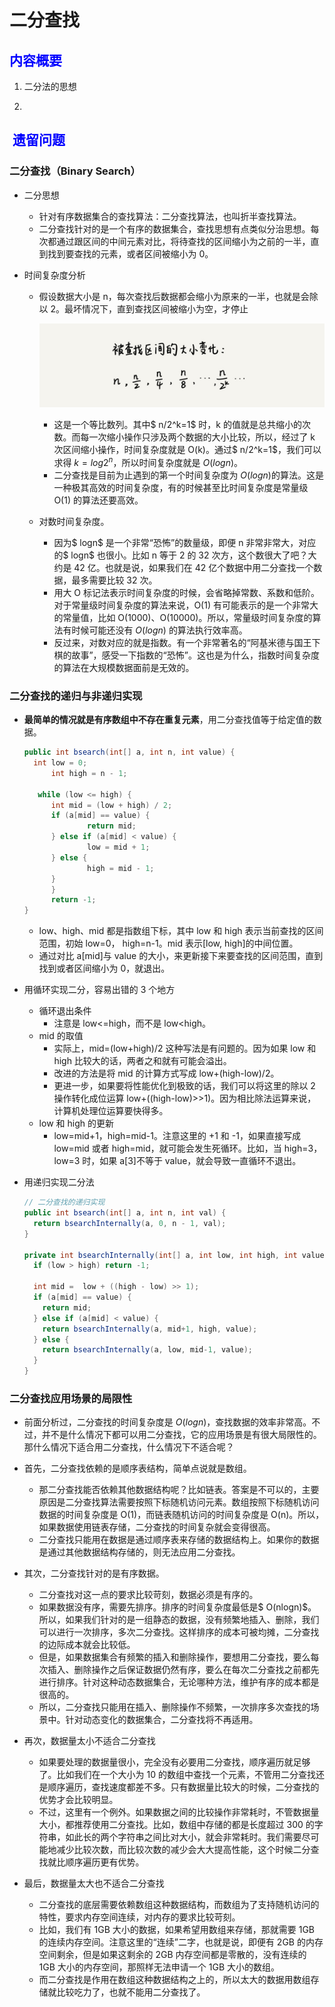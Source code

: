 # 二分查找

## <font color = blue>内容概要</font>

1. 二分法的思想

2. 

   

## <font color = blue> 遗留问题</font>





### 二分查找（Binary Search）

+ 二分思想

  + 针对有序数据集合的查找算法：二分查找算法，也叫折半查找算法。
  + 二分查找针对的是一个有序的数据集合，查找思想有点类似分治思想。每次都通过跟区间的中间元素对比，将待查找的区间缩小为之前的一半，直到找到要查找的元素，或者区间被缩小为 0。

+ 时间复杂度分析

  + 假设数据大小是 n，每次查找后数据都会缩小为原来的一半，也就是会除以 2。最坏情况下，直到查找区间被缩小为空，才停止

    ![](1.jpg)

    + 这是一个等比数列。其中$ n/2^k=1$ 时，k 的值就是总共缩小的次数。而每一次缩小操作只涉及两个数据的大小比较，所以，经过了 k 次区间缩小操作，时间复杂度就是 O(k)。通过$ n/2^k=1$，我们可以求得 $k=log2^n$，所以时间复杂度就是 $O(logn)$。
    + 二分查找是目前为止遇到的第一个时间复杂度为 $O(logn)$的算法。这是一种极其高效的时间复杂度，有的时候甚至比时间复杂度是常量级 O(1) 的算法还要高效。

  + 对数时间复杂度。

    + 因为$ logn$ 是一个非常“恐怖”的数量级，即便 n 非常非常大，对应的$ logn$ 也很小。比如 n 等于 2 的 32 次方，这个数很大了吧？大约是 42 亿。也就是说，如果我们在 42 亿个数据中用二分查找一个数据，最多需要比较 32 次。
    + 用大 O 标记法表示时间复杂度的时候，会省略掉常数、系数和低阶。对于常量级时间复杂度的算法来说，O(1) 有可能表示的是一个非常大的常量值，比如 O(1000)、O(10000)。所以，常量级时间复杂度的算法有时候可能还没有 $O(logn)$ 的算法执行效率高。
    + 反过来，对数对应的就是指数。有一个非常著名的“阿基米德与国王下棋的故事”，感受一下指数的“恐怖”。这也是为什么，指数时间复杂度的算法在大规模数据面前是无效的。



### 二分查找的递归与非递归实现

+ **最简单的情况就是有序数组中不存在重复元素**，用二分查找值等于给定值的数据。

  ```java
  public int bsearch(int[] a, int n, int value) {
  	int low = 0;
    	int high = n - 1;
  
   	 while (low <= high) {
      	int mid = (low + high) / 2;
      	if (a[mid] == value) {
        		return mid;
      	} else if (a[mid] < value) {
        		low = mid + 1;
      	} else {
        		high = mid - 1;
      	}
    	}
    	return -1;
  }
  ```

  + low、high、mid 都是指数组下标，其中 low 和 high 表示当前查找的区间范围，初始 low=0， high=n-1。mid 表示[low, high]的中间位置。
  + 通过对比 a[mid]与 value 的大小，来更新接下来要查找的区间范围，直到找到或者区间缩小为 0，就退出。

+ 用循环实现二分，容易出错的 3 个地方

  + 循环退出条件
    + 注意是 low<=high，而不是 low<high。
  + mid 的取值
    + 实际上，mid=(low+high)/2 这种写法是有问题的。因为如果 low 和 high 比较大的话，两者之和就有可能会溢出。
    + 改进的方法是将 mid 的计算方式写成 low+(high-low)/2。
    + 更进一步，如果要将性能优化到极致的话，我们可以将这里的除以 2 操作转化成位运算 low+((high-low)>>1)。因为相比除法运算来说，计算机处理位运算要快得多。
  + low 和 high 的更新
    + low=mid+1，high=mid-1。注意这里的 +1 和 -1，如果直接写成 low=mid 或者 high=mid，就可能会发生死循环。比如，当 high=3，low=3 时，如果 a[3]不等于 value，就会导致一直循环不退出。

+ 用递归实现二分法

  ```java
  // 二分查找的递归实现
  public int bsearch(int[] a, int n, int val) {
    return bsearchInternally(a, 0, n - 1, val);
  }
  
  private int bsearchInternally(int[] a, int low, int high, int value) {
    if (low > high) return -1;
  
    int mid =  low + ((high - low) >> 1);
    if (a[mid] == value) {
      return mid;
    } else if (a[mid] < value) {
      return bsearchInternally(a, mid+1, high, value);
    } else {
      return bsearchInternally(a, low, mid-1, value);
    }
  }
  ```



### 二分查找应用场景的局限性

+ 前面分析过，二分查找的时间复杂度是 $O(logn)$，查找数据的效率非常高。不过，并不是什么情况下都可以用二分查找，它的应用场景是有很大局限性的。那什么情况下适合用二分查找，什么情况下不适合呢？
+ 首先，二分查找依赖的是顺序表结构，简单点说就是数组。
  + 那二分查找能否依赖其他数据结构呢？比如链表。答案是不可以的，主要原因是二分查找算法需要按照下标随机访问元素。数组按照下标随机访问数据的时间复杂度是 O(1)，而链表随机访问的时间复杂度是 O(n)。所以，如果数据使用链表存储，二分查找的时间复杂就会变得很高。
  + 二分查找只能用在数据是通过顺序表来存储的数据结构上。如果你的数据是通过其他数据结构存储的，则无法应用二分查找。
+ 其次，二分查找针对的是有序数据。
  + 二分查找对这一点的要求比较苛刻，数据必须是有序的。
  + 如果数据没有序，需要先排序。排序的时间复杂度最低是$ O(nlogn)$。所以，如果我们针对的是一组静态的数据，没有频繁地插入、删除，我们可以进行一次排序，多次二分查找。这样排序的成本可被均摊，二分查找的边际成本就会比较低。
  + 但是，如果数据集合有频繁的插入和删除操作，要想用二分查找，要么每次插入、删除操作之后保证数据仍然有序，要么在每次二分查找之前都先进行排序。针对这种动态数据集合，无论哪种方法，维护有序的成本都是很高的。
  + 所以，二分查找只能用在插入、删除操作不频繁，一次排序多次查找的场景中。针对动态变化的数据集合，二分查找将不再适用。
+ 再次，数据量太小不适合二分查找
  + 如果要处理的数据量很小，完全没有必要用二分查找，顺序遍历就足够了。比如我们在一个大小为 10 的数组中查找一个元素，不管用二分查找还是顺序遍历，查找速度都差不多。只有数据量比较大的时候，二分查找的优势才会比较明显。
  + 不过，这里有一个例外。如果数据之间的比较操作非常耗时，不管数据量大小，都推荐使用二分查找。比如，数组中存储的都是长度超过 300 的字符串，如此长的两个字符串之间比对大小，就会非常耗时。我们需要尽可能地减少比较次数，而比较次数的减少会大大提高性能，这个时候二分查找就比顺序遍历更有优势。

+ 最后，数据量太大也不适合二分查找
  + 二分查找的底层需要依赖数组这种数据结构，而数组为了支持随机访问的特性，要求内存空间连续，对内存的要求比较苛刻。
  + 比如，我们有 1GB 大小的数据，如果希望用数组来存储，那就需要 1GB 的连续内存空间。注意这里的“连续”二字，也就是说，即便有 2GB 的内存空间剩余，但是如果这剩余的 2GB 内存空间都是零散的，没有连续的 1GB 大小的内存空间，那照样无法申请一个 1GB 大小的数组。
  + 而二分查找是作用在数组这种数据结构之上的，所以太大的数据用数组存储就比较吃力了，也就不能用二分查找了。